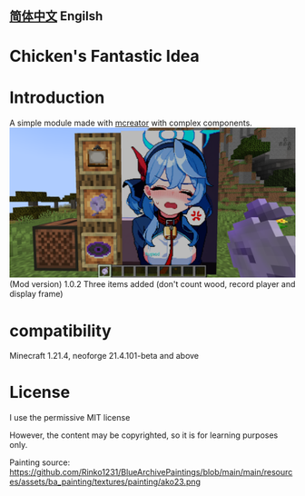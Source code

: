 ## [简体中文](https://github.com/xjjakm/Chicken-s-Fantastic-Idea/) Engilsh
# Chicken's Fantastic Idea
# Introduction
A simple module made with [mcreator](https://github.com/MCreator/MCreator) with complex components.
![Things added in version 1.0.2](https://github.com/xjjakm/Chicken-s-Fantastic-Idea/blob/main/Gallery/2025-03-21_20.07.26.png)
(Mod version) 1.0.2 Three items added (don't count wood, record player and display frame)

# compatibility
Minecraft 1.21.4, neoforge 21.4.101-beta and above

# License
I use the permissive MIT license

However, the content may be copyrighted, so it is for learning purposes only.

Painting source: https://github.com/Rinko1231/BlueArchivePaintings/blob/main/main/resources/assets/ba_painting/textures/painting/ako23.png
